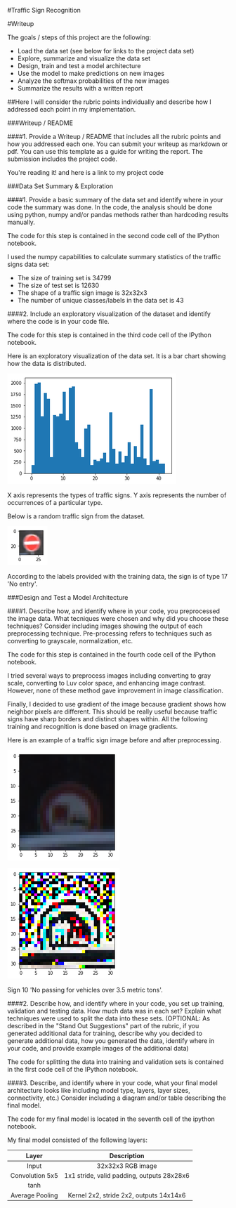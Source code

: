 #Traffic Sign Recognition

#Writeup

The goals / steps of this project are the following:

* Load the data set (see below for links to the project data set)
* Explore, summarize and visualize the data set
* Design, train and test a model architecture
* Use the model to make predictions on new images
* Analyze the softmax probabilities of the new images
* Summarize the results with a written report

##Here I will consider the rubric points individually and describe how I addressed each point in my implementation.

###Writeup / README

####1. Provide a Writeup / README that includes all the rubric points and how you addressed each one. You can submit your writeup as markdown or pdf. You can use this template as a guide for writing the report. The submission includes the project code.

You're reading it! and here is a link to my project code

###Data Set Summary & Exploration

####1. Provide a basic summary of the data set and identify where in your code the summary was done. In the code, the analysis should be done using python, numpy and/or pandas methods rather than hardcoding results manually.

The code for this step is contained in the second code cell of the IPython notebook.

I used the numpy capabilities to calculate summary statistics of the traffic signs data set:

* The size of training set is 34799
* The size of test set is 12630
* The shape of a traffic sign image is 32x32x3
* The number of unique classes/labels in the data set is 43

####2. Include an exploratory visualization of the dataset and identify where the code is in your code file.

The code for this step is contained in the third code cell of the IPython notebook.

Here is an exploratory visualization of the data set. It is a bar chart showing how the data is distributed.

![bar_chart](bar_chart.png)

X axis represents the types of traffic signs. Y axis represents the number of occurrences of a particular type.

Below is a random traffic sign from the dataset.

![random_sign](random_sign.png)

According to the labels provided with the training data, the sign is of type 17 'No entry'.

###Design and Test a Model Architecture

####1. Describe how, and identify where in your code, you preprocessed the image data. What tecniques were chosen and why did you choose these techniques? Consider including images showing the output of each preprocessing technique. Pre-processing refers to techniques such as converting to grayscale, normalization, etc.

The code for this step is contained in the fourth code cell of the IPython notebook.

I tried several ways to preprocess images including converting to gray scale, converting to Luv color space, and enhancing image contrast. However, none of these method gave improvement in image classification.

Finally, I decided to use gradient of the image because gradient shows how neighbor pixels are different. This should be really useful because traffic signs have sharp borders and distinct shapes within. All the following training and recognition is done based on image gradients.

Here is an example of a traffic sign image before and after preprocessing.

![before_preproc](before_preproc.png)

![after_preproc](after_preproc.png)

Sign 10 'No passing for vehicles over 3.5 metric tons'.

####2. Describe how, and identify where in your code, you set up training, validation and testing data. How much data was in each set? Explain what techniques were used to split the data into these sets. (OPTIONAL: As described in the "Stand Out Suggestions" part of the rubric, if you generated additional data for training, describe why you decided to generate additional data, how you generated the data, identify where in your code, and provide example images of the additional data)

The code for splitting the data into training and validation sets is contained in the first code cell of the IPython notebook.

####3. Describe, and identify where in your code, what your final model architecture looks like including model type, layers, layer sizes, connectivity, etc.) Consider including a diagram and/or table describing the final model.

The code for my final model is located in the seventh cell of the ipython notebook.

My final model consisted of the following layers:

| Layer         | Description   |
|:-------------:|:-------------:|
| Input      | 32x32x3 RGB image |
| Convolution 5x5      | 1x1 stride, valid padding, outputs 28x28x6      |
| tanh |       |
| Average Pooling | Kernel 2x2, stride 2x2, outputs 14x14x6      |
